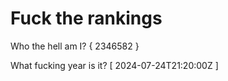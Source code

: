 # Fuck the rankings

Who the hell am I?
{ 2346582 }

What fucking year is it?
[ 2024-07-24T21:20:00Z ]
